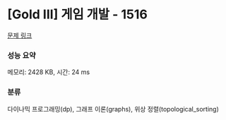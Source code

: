 # [Gold III] 게임 개발 - 1516 

[문제 링크](https://www.acmicpc.net/problem/1516) 

### 성능 요약

메모리: 2428 KB, 시간: 24 ms

### 분류

다이나믹 프로그래밍(dp), 그래프 이론(graphs), 위상 정렬(topological_sorting)

